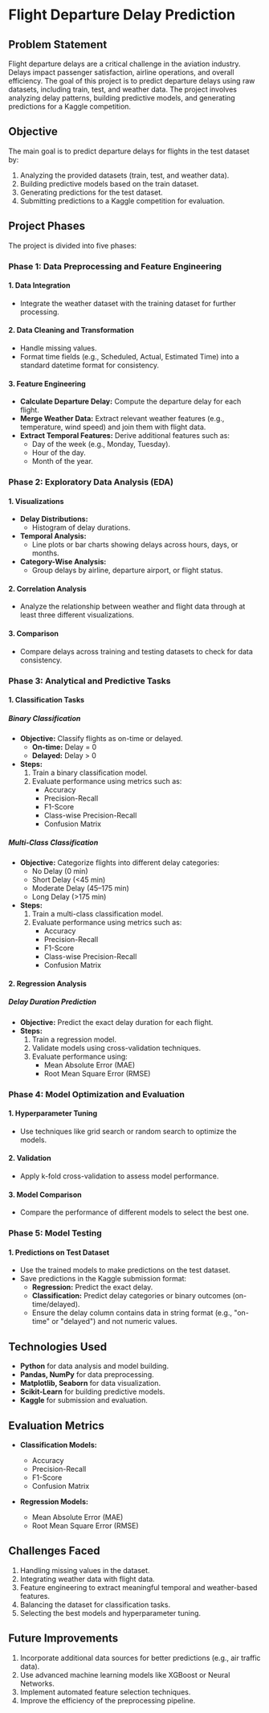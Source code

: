 # Flight Departure Delay Prediction

## **Problem Statement**
Flight departure delays are a critical challenge in the aviation industry. Delays impact passenger satisfaction, airline operations, and overall efficiency. The goal of this project is to predict departure delays using raw datasets, including train, test, and weather data. The project involves analyzing delay patterns, building predictive models, and generating predictions for a Kaggle competition.

## **Objective**
The main goal is to predict departure delays for flights in the test dataset by:
1. Analyzing the provided datasets (train, test, and weather data).
2. Building predictive models based on the train dataset.
3. Generating predictions for the test dataset.
4. Submitting predictions to a Kaggle competition for evaluation.

## **Project Phases**
The project is divided into five phases:

### **Phase 1: Data Preprocessing and Feature Engineering**
#### **1. Data Integration**
- Integrate the weather dataset with the training dataset for further processing.

#### **2. Data Cleaning and Transformation**
- Handle missing values.
- Format time fields (e.g., Scheduled, Actual, Estimated Time) into a standard datetime format for consistency.

#### **3. Feature Engineering**
- **Calculate Departure Delay:** Compute the departure delay for each flight.
- **Merge Weather Data:** Extract relevant weather features (e.g., temperature, wind speed) and join them with flight data.
- **Extract Temporal Features:** Derive additional features such as:
  - Day of the week (e.g., Monday, Tuesday).
  - Hour of the day.
  - Month of the year.

### **Phase 2: Exploratory Data Analysis (EDA)**
#### **1. Visualizations**
- **Delay Distributions:**
  - Histogram of delay durations.
- **Temporal Analysis:**
  - Line plots or bar charts showing delays across hours, days, or months.
- **Category-Wise Analysis:**
  - Group delays by airline, departure airport, or flight status.

#### **2. Correlation Analysis**
- Analyze the relationship between weather and flight data through at least three different visualizations.

#### **3. Comparison**
- Compare delays across training and testing datasets to check for data consistency.

### **Phase 3: Analytical and Predictive Tasks**
#### **1. Classification Tasks**
##### **Binary Classification**
- **Objective:** Classify flights as on-time or delayed.
  - **On-time:** Delay = 0
  - **Delayed:** Delay > 0
- **Steps:**
  1. Train a binary classification model.
  2. Evaluate performance using metrics such as:
     - Accuracy
     - Precision-Recall
     - F1-Score
     - Class-wise Precision-Recall
     - Confusion Matrix

##### **Multi-Class Classification**
- **Objective:** Categorize flights into different delay categories:
  - No Delay (0 min)
  - Short Delay (<45 min)
  - Moderate Delay (45–175 min)
  - Long Delay (>175 min)
- **Steps:**
  1. Train a multi-class classification model.
  2. Evaluate performance using metrics such as:
     - Accuracy
     - Precision-Recall
     - F1-Score
     - Class-wise Precision-Recall
     - Confusion Matrix

#### **2. Regression Analysis**
##### **Delay Duration Prediction**
- **Objective:** Predict the exact delay duration for each flight.
- **Steps:**
  1. Train a regression model.
  2. Validate models using cross-validation techniques.
  3. Evaluate performance using:
     - Mean Absolute Error (MAE)
     - Root Mean Square Error (RMSE)

### **Phase 4: Model Optimization and Evaluation**
#### **1. Hyperparameter Tuning**
- Use techniques like grid search or random search to optimize the models.

#### **2. Validation**
- Apply k-fold cross-validation to assess model performance.

#### **3. Model Comparison**
- Compare the performance of different models to select the best one.

### **Phase 5: Model Testing**
#### **1. Predictions on Test Dataset**
- Use the trained models to make predictions on the test dataset.
- Save predictions in the Kaggle submission format:
  - **Regression:** Predict the exact delay.
  - **Classification:** Predict delay categories or binary outcomes (on-time/delayed).
  - Ensure the delay column contains data in string format (e.g., "on-time" or "delayed") and not numeric values.

## **Technologies Used**
- **Python** for data analysis and model building.
- **Pandas, NumPy** for data preprocessing.
- **Matplotlib, Seaborn** for data visualization.
- **Scikit-Learn** for building predictive models.
- **Kaggle** for submission and evaluation.

## **Evaluation Metrics**
- **Classification Models:**
  - Accuracy
  - Precision-Recall
  - F1-Score
  - Confusion Matrix

- **Regression Models:**
  - Mean Absolute Error (MAE)
  - Root Mean Square Error (RMSE)

## **Challenges Faced**
1. Handling missing values in the dataset.
2. Integrating weather data with flight data.
3. Feature engineering to extract meaningful temporal and weather-based features.
4. Balancing the dataset for classification tasks.
5. Selecting the best models and hyperparameter tuning.

## **Future Improvements**
1. Incorporate additional data sources for better predictions (e.g., air traffic data).
2. Use advanced machine learning models like XGBoost or Neural Networks.
3. Implement automated feature selection techniques.
4. Improve the efficiency of the preprocessing pipeline.